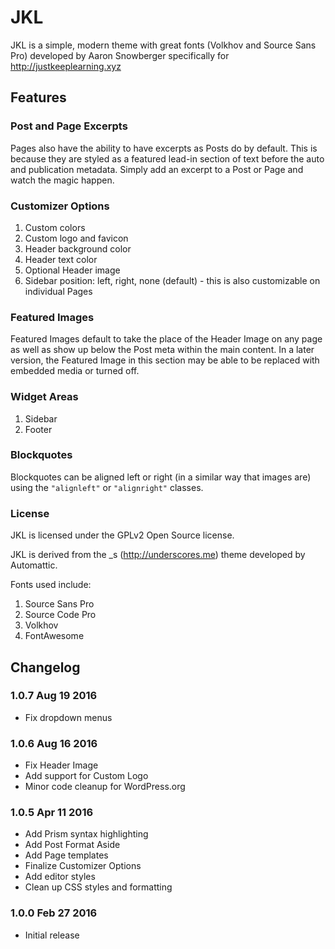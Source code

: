 JKL
===

JKL is a simple, modern theme with great fonts (Volkhov and Source Sans Pro) developed by Aaron Snowberger specifically for http://justkeeplearning.xyz

## Features

### Post and Page Excerpts

Pages also have the ability to have excerpts as Posts do by default. This is because they are styled as a featured lead-in section of text before the auto and publication metadata. Simply add an excerpt to a Post or Page and watch the magic happen.

### Customizer Options

1. Custom colors
2. Custom logo and favicon
3. Header background color
4. Header text color
5. Optional Header image
6. Sidebar position: left, right, none (default) - this is also customizable on individual Pages

### Featured Images

Featured Images default to take the place of the Header Image on any page as well as show up below the Post meta within the main content. In a later version, the Featured Image in this section may be able to be replaced with embedded media or turned off.

### Widget Areas

1. Sidebar
2. Footer

### Blockquotes

Blockquotes can be aligned left or right (in a similar way that images are) using the `"alignleft"` or `"alignright"` classes.

### License

JKL is licensed under the GPLv2 Open Source license.

JKL is derived from the _s (http://underscores.me) theme developed by Automattic.

Fonts used include:

1. Source Sans Pro
2. Source Code Pro
3. Volkhov
4. FontAwesome

## Changelog

### 1.0.7 Aug 19 2016
* Fix dropdown menus

### 1.0.6 Aug 16 2016
* Fix Header Image
* Add support for Custom Logo
* Minor code cleanup for WordPress.org

### 1.0.5 Apr 11 2016

* Add Prism syntax highlighting
* Add Post Format Aside
* Add Page templates
* Finalize Customizer Options
* Add editor styles
* Clean up CSS styles and formatting

### 1.0.0 Feb 27 2016

* Initial release
